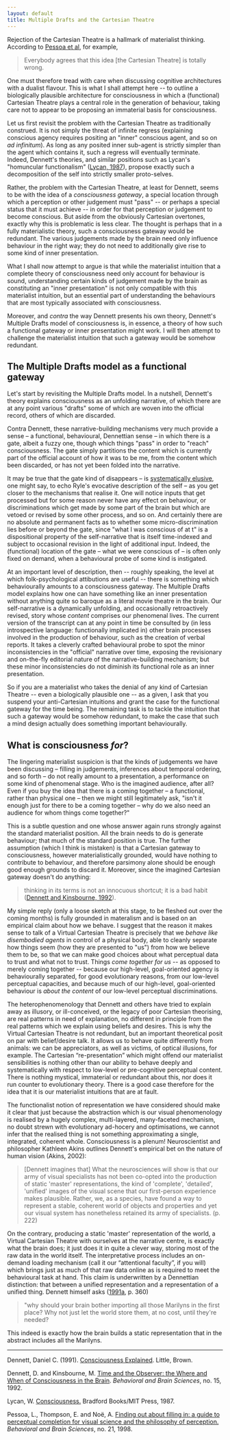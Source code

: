 ```yaml
---
layout: default
title: Multiple Drafts and the Cartesian Theatre
---
```


Rejection of the Cartesian Theatre is a hallmark of materialist
thinking. According to [Pessoa et al](#pessoa98), for example,

> Everybody agrees that this idea [the Cartesian Theatre] is totally wrong.

One must therefore tread with care when discussing cognitive
architectures with a dualist flavour. This is what I shall attempt here
-- to outline a biologically plausible architecture for consciousness in
which a (functional) Cartesian Theatre plays a central role in the
generation of behaviour, taking care not to appear to be proposing an
immaterial basis for consciousness.

Let us first revisit the problem with the Cartesian Theatre as
traditionally construed. It is not simply the threat of infinite regress
(explaining conscious agency requires positing an "inner" conscious
agent, and so on _ad infinitum_). As long as any posited inner sub-agent
is strictly simpler than the agent which contains it, such a regress
will eventually terminate. Indeed, Dennett's theories, and similar
positions such as Lycan's "homuncular functionalism" ([Lycan, 1987]()),
propose exactly such a decomposition of the self into strictly smaller
proto-selves.

Rather, the problem with the Cartesian Theatre, at least for Dennett,
seems to be with the idea of a _consciousness gateway_, a special
location through which a perception or other judgement must "pass" -- or
perhaps a special status that it must achieve -- in order for that
perception or judgement to become conscious. But aside from the
obviously Cartesian overtones, exactly why this is problematic is less
clear. The thought is perhaps that in a fully materialistic theory, such
a consciousness gateway would be redundant. The various judgements made
by the brain need only influence behaviour in the right way; they do not
need to additionally give rise to some kind of inner presentation.

What I shall now attempt to argue is that while the materialist
intuition that a complete theory of consciousness need only account for
behaviour is sound, understanding certain kinds of judgement made by the
brain as constituting an "inner presentation" is not only compatible
with this materialist intuition, but an essential part of understanding
the behaviours that are most typically associated with consciousness.

Moreover, and _contra_ the way Dennett presents his own theory,
Dennett's Multiple Drafts model of consciousness is, in essence, a
theory of how such a functional gateway or inner presentation might
work. I will then attempt to challenge the materialist intuition that
such a gateway would be somehow redundant.

## The Multiple Drafts model as a functional gateway

Let's start by revisiting the Multiple Drafts model. In a nutshell,
Dennett's theory explains consciousness as an unfolding narrative, of
which there are at any point various "drafts" some of which are woven
into the official record, others of which are discarded.

Contra Dennett, these narrative-building mechanisms very much provide a
sense – a functional, behavioural, Dennettian sense – in which there is
a gate, albeit a fuzzy one, though which things "pass" in order to
"reach" consciousness. The gate simply partitions the content which is
currently part of the official account of how it was to be me, from the
content which been discarded, or has not yet been folded into the
narrative.

It may be true that the gate kind of disappears – is
[systematically elusive](https://books.google.co.uk/books?id=YXN4AgAAQBAJ&pg=PA175&lpg=PA175&dq=systematic+elusiveness+of+i&source=bl&ots=wn5t5rARGJ&sig=xupjnl751KcfK9UzrQnznwLs1qI&hl=en&sa=X&ved=0CDQQ6AEwA2oVChMIw5b6koWYxwIVA4_bCh2W7Ap8#v=onepage&q=systematic%20elusiveness%20of%20i&f=false),
one might say, to echo Ryle's evocative description of the self – as you
get closer to the mechanisms that realise it. One will notice inputs
that get processed but for some reason never have any effect on
behaviour, or discriminations which get made by some part of the brain
but which are vetoed or revised by some other process, and so on. And
certainly there are no absolute and permanent facts as to whether some
micro-discrimination lies before or beyond the gate, since "what I was
conscious of at t" is a dispositional property of the self-narrative
that is itself time-indexed and subject to occasional revision in the
light of additional input. Indeed, the (functional) location of the gate
– what we were conscious of – is often only fixed on demand, when a
behavioural probe of some kind is instigated.

At an important level of description, then -- roughly speaking, the
level at which folk-psychological attibutions are useful -- there is
something which behaviourally amounts to a consciousness gateway. The
Multiple Drafts model explains how one can have something like an inner
presentation without anything quite so baroque as a literal movie
theatre in the brain. Our self-narrative is a dynamically unfolding, and
occasionally retroactively revised, story whose _content_ comprises our
phenomenal lives. The current version of the transcript can at any point
in time be consulted by (in less introspective language: functionally
implicated in) other brain processes involved in the production of
behaviour, such as the creation of verbal reports. It takes a cleverly
crafted behavioural probe to spot the minor inconsistencies in the
"official" narrative over time, exposing the revisionary and on-the-fly
editorial nature of the narrative-building mechanism; but these minor
inconsistencies do not diminish its functional role as an inner
presentation.

So if you are a materialist who takes the denial of any kind of
Cartesian Theatre -- even a biologically plausible one -- as a given, I
ask that you suspend your anti-Cartesian intuitions and grant the case
for the functional gateway for the time being. The remaining task is to
tackle the intuition that such a gateway would be somehow redundant, to
make the case that such a mind design actually does something important
behaviourally.

## What is consciousness _for_?

The lingering materialist suspicion is that the kinds of judgements we
have been discussing – filling in judgements, inferences about temporal
ordering, and so forth – do not really amount to a presentation, a
performance on some kind of phenomenal stage. Who is the imagined
audience, after all? Even if you buy the idea that there is a coming
together – a functional, rather than physical one – then we might still
legitimately ask, "isn't it enough just for there to be a coming
together – why do we also need an audience for whom things come
together?"

This is a subtle question and one whose answer again runs strongly
against the standard materialist position. All the brain needs to do is
generate behaviour; that much of the standard position is true. The
further assumption (which I think is mistaken) is that a Cartesian
gateway to consciousness, however materialistically grounded, would have
nothing to contribute to behaviour, and therefore parsimony alone should
be enough good enough grounds to discard it. Moreover, since the
imagined Cartesian gateway doesn't do anything:

> thinking in its terms is not an innocuous shortcut; it is a bad habit
> ([Dennett and Kinsbourne, 1992]()).

My simple reply (only a loose sketch at this stage, to be fleshed out
over the coming months) is fully grounded in materalism and is based on
an empirical claim about how we behave. I suggest that the reason it
makes sense to talk of a Virtual Cartesian Theatre is precisely that we
_behave like disembodied agents_ in control of a physical body, able to
cleanly separate how things seem (how they are presented to "us") from
how we believe them to be, so that we can make good choices about what
perceptual data to trust and what not to trust. Things _come together
for us_ -- as opposed to merely coming together -- because our
high-level, goal-oriented agency is behaviourally separated, for good
evolutionary reasons, from our low-level perceptual capacities, and
because much of our high-level, goal-oriented behaviour is _about the
content_ of our low-level perceptual discriminations.

The heterophenomenology that Dennett and others have tried to explain
away as illusory, or ill-conceived, or the legacy of poor Cartesian
theorising, are real patterns in need of explanation, no different in
principle from the real patterns which we explain using beliefs and
desires. This is why the Virtual Cartesian Theatre is not redundant, but
an important theoretical posit on par with belief/desire talk. It allows
us to behave quite differently from animals: we can be appreciators, as
well as victims, of optical illusions, for example. The Cartesian
“re-presentation” which might offend our materialist sensibilities is
nothing other than our ability to behave deeply and systematically with
respect to low-level or pre-cognitive perceptual content. There is
nothing mystical, immaterial or redundant about this, nor does it run
counter to evolutionary theory. There is a good case therefore for the
idea that it is our materialist intuitions that are at fault.

The functionalist notion of representation we have considered should
make it clear that just because the abstraction which is our visual
phenomenology is realised by a hugely complex, multi-layered,
many-faceted mechanism, no doubt strewn with evolutionary ad-hocery and
optimisations, we cannot infer that the realised thing is not something
approximating a single, integrated, coherent whole. Consciousness is a
plenum! Neuroscientist and philosopher Kathleen Akins outlines Dennett's
empirical bet on the nature of human vision (Akins, 2002):

> [Dennett imagines that] What the neurosciences will show is that our
> army of visual specialists has not been co-opted into the production of
> static 'master' representations, the kind of 'complete', 'detailed',
> 'unified' images of the visual scene that our first-person experience
> makes plausible. Rather, we, as a species, have found a way to represent
> a stable, coherent world of objects and properties and yet our visual
> system has nonetheless retained its army of specialists. (p. 222)

On the contrary, producing a static 'master' representation of the
world, a Virtual Cartesian Theatre with ourselves at the narrative
centre, is exactly what the brain does; it just does it in quite a
clever way, storing most of the raw data in the world itself. The
interpretative process includes an on-demand loading mechanism (call it
our “attentional faculty”, if you will) which brings just as much of
that raw data online as is required to meet the behavioural task at
hand. This claim is underwritten by a Dennettian distinction: that
between a unified representation and a representation of a unified
thing. Dennett himself asks ([1991a](#dennett91a), p. 360)

> "why should your brain bother importing all those Marilyns in the
> first place? Why not just let the world store them, at no cost,
> until they're needed?

This indeed is exactly how the brain builds a static representation that
in the abstract includes all the Marilyns.

- - -

<a name="dennett91a"></a>Dennett, Daniel C. (1991).
[Consciousness Explained](). Little, Brown.

<a name="dennett92"></a>Dennett, D. and Kinsbourne, M.
[Time and the Observer: the Where and When of Consciousness in the Brain]().
_Behavioral and Brain Sciences_, no. 15, 1992.

<a name="lycan87"></a>Lycan, W. [Consciousness.]() Bradford Books/MIT
Press, 1987.

<a name="pessoa98"></a>Pessoa, L., Thompson, E. and Noë, A.
[Finding out about filling in: a guide to perceptual completion for visual science and the philosophy of perception.]()
_Behavioral and Brain Sciences_, no. 21, 1998.
